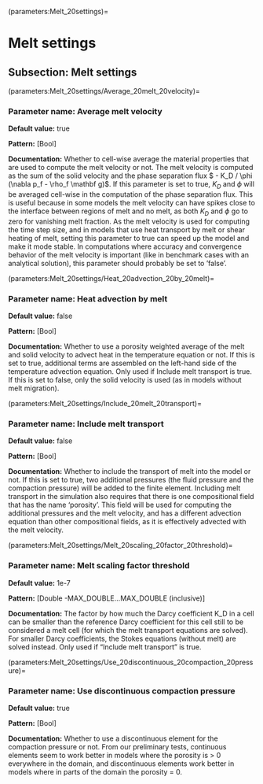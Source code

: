 (parameters:Melt_20settings)=
# Melt settings


## **Subsection:** Melt settings


(parameters:Melt_20settings/Average_20melt_20velocity)=
### __Parameter name:__ Average melt velocity
**Default value:** true

**Pattern:** [Bool]

**Documentation:** Whether to cell-wise average the material properties that are used to compute the melt velocity or not. The melt velocity is computed as the sum of the solid velocity and the phase separation flux $ - K_D / \phi (\nabla p_f - \rho_f \mathbf g)$. If this parameter is set to true, $K_D$ and $\phi$ will be averaged cell-wise in the computation of the phase separation flux. This is useful because in some models the melt velocity can have spikes close to the interface between regions of melt and no melt, as both $K_D$ and $\phi$ go to zero for vanishing melt fraction. As the melt velocity is used for computing the time step size, and in models that use heat transport by melt or shear heating of melt, setting this parameter to true can speed up the model and make it mode stable. In computations where accuracy and convergence behavior of the melt velocity is important (like in benchmark cases with an analytical solution), this parameter should probably be set to &rsquo;false&rsquo;.

(parameters:Melt_20settings/Heat_20advection_20by_20melt)=
### __Parameter name:__ Heat advection by melt
**Default value:** false

**Pattern:** [Bool]

**Documentation:** Whether to use a porosity weighted average of the melt and solid velocity to advect heat in the temperature equation or not. If this is set to true, additional terms are assembled on the left-hand side of the temperature advection equation. Only used if Include melt transport is true. If this is set to false, only the solid velocity is used (as in models without melt migration).

(parameters:Melt_20settings/Include_20melt_20transport)=
### __Parameter name:__ Include melt transport
**Default value:** false

**Pattern:** [Bool]

**Documentation:** Whether to include the transport of melt into the model or not. If this is set to true, two additional pressures (the fluid pressure and the compaction pressure) will be added to the finite element. Including melt transport in the simulation also requires that there is one compositional field that has the name &lsquo;porosity&rsquo;. This field will be used for computing the additional pressures and the melt velocity, and has a different advection equation than other compositional fields, as it is effectively advected with the melt velocity.

(parameters:Melt_20settings/Melt_20scaling_20factor_20threshold)=
### __Parameter name:__ Melt scaling factor threshold
**Default value:** 1e-7

**Pattern:** [Double -MAX_DOUBLE...MAX_DOUBLE (inclusive)]

**Documentation:** The factor by how much the Darcy coefficient K\_D in a cell can be smaller than the reference Darcy coefficient for this cell still to be considered a melt cell (for which the melt transport equations are solved). For smaller Darcy coefficients, the Stokes equations (without melt) are solved instead. Only used if &ldquo;Include melt transport&rdquo; is true.

(parameters:Melt_20settings/Use_20discontinuous_20compaction_20pressure)=
### __Parameter name:__ Use discontinuous compaction pressure
**Default value:** true

**Pattern:** [Bool]

**Documentation:** Whether to use a discontinuous element for the compaction pressure or not. From our preliminary tests, continuous elements seem to work better in models where the porosity is > 0 everywhere in the domain, and discontinuous elements work better in models where in parts of the domain the porosity = 0.
